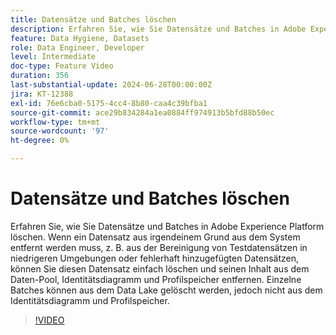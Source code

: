```yaml
---
title: Datensätze und Batches löschen
description: Erfahren Sie, wie Sie Datensätze und Batches in Adobe Experience Platform (AEP) löschen.
feature: Data Hygiene, Datasets
role: Data Engineer, Developer
level: Intermediate
doc-type: Feature Video
duration: 356
last-substantial-update: 2024-06-28T00:00:00Z
jira: KT-12388
exl-id: 76e6cba0-5175-4cc4-8b80-caa4c39bfba1
source-git-commit: ace29b834284a1ea0884ff974913b5bfd88b50ec
workflow-type: tm+mt
source-wordcount: '97'
ht-degree: 0%

---
```


# Datensätze und Batches löschen

Erfahren Sie, wie Sie Datensätze und Batches in Adobe Experience Platform löschen. Wenn ein Datensatz aus irgendeinem Grund aus dem System entfernt werden muss, z. B. aus der Bereinigung von Testdatensätzen in niedrigeren Umgebungen oder fehlerhaft hinzugefügten Datensätzen, können Sie diesen Datensatz einfach löschen und seinen Inhalt aus dem Daten-Pool, Identitätsdiagramm und Profilspeicher entfernen. Einzelne Batches können aus dem Data Lake gelöscht werden, jedoch nicht aus dem Identitätsdiagramm und Profilspeicher.

>[!VIDEO](https://video.tv.adobe.com/v/3429790/?learn=on)
